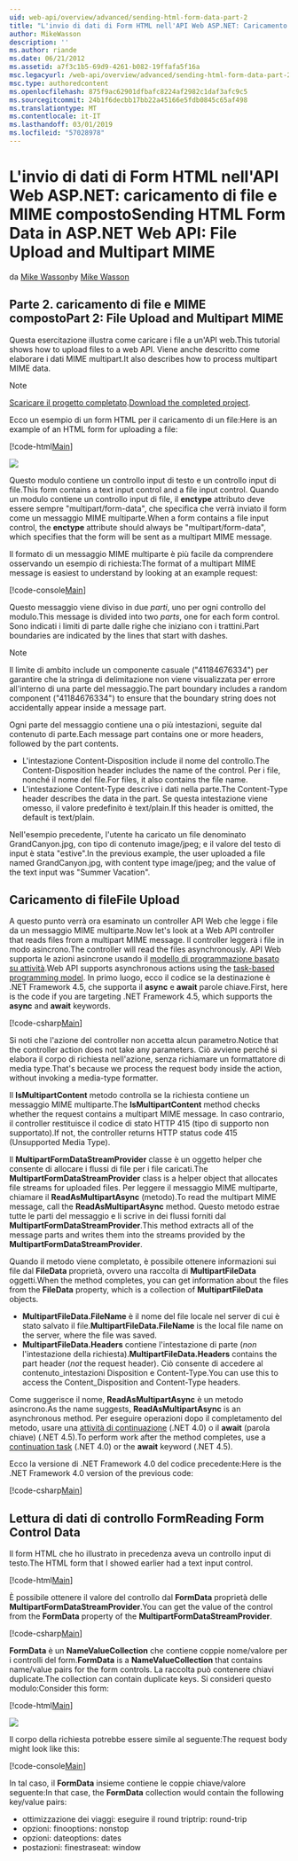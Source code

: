 ```yaml
---
uid: web-api/overview/advanced/sending-html-form-data-part-2
title: "L'invio di dati di Form HTML nell'API Web ASP.NET: Caricamento di file e MIME Multipart | Microsoft Docs"
author: MikeWasson
description: ''
ms.author: riande
ms.date: 06/21/2012
ms.assetid: a7f3c1b5-69d9-4261-b082-19ffafa5f16a
msc.legacyurl: /web-api/overview/advanced/sending-html-form-data-part-2
msc.type: authoredcontent
ms.openlocfilehash: 875f9ac62901dfbafc8224af2982c1daf3afc9c5
ms.sourcegitcommit: 24b1f6decbb17bb22a45166e5fdb0845c65af498
ms.translationtype: MT
ms.contentlocale: it-IT
ms.lasthandoff: 03/01/2019
ms.locfileid: "57028978"
---
```

<a name="sending-html-form-data-in-aspnet-web-api-file-upload-and-multipart-mime"></a><span data-ttu-id="5eaef-102">L'invio di dati di Form HTML nell'API Web ASP.NET: caricamento di file e MIME composto</span><span class="sxs-lookup"><span data-stu-id="5eaef-102">Sending HTML Form Data in ASP.NET Web API: File Upload and Multipart MIME</span></span>
====================
<span data-ttu-id="5eaef-103">da [Mike Wasson](https://github.com/MikeWasson)</span><span class="sxs-lookup"><span data-stu-id="5eaef-103">by [Mike Wasson](https://github.com/MikeWasson)</span></span>

## <a name="part-2-file-upload-and-multipart-mime"></a><span data-ttu-id="5eaef-104">Parte 2. caricamento di file e MIME composto</span><span class="sxs-lookup"><span data-stu-id="5eaef-104">Part 2: File Upload and Multipart MIME</span></span>

<span data-ttu-id="5eaef-105">Questa esercitazione illustra come caricare i file a un'API web.</span><span class="sxs-lookup"><span data-stu-id="5eaef-105">This tutorial shows how to upload files to a web API.</span></span> <span data-ttu-id="5eaef-106">Viene anche descritto come elaborare i dati MIME multipart.</span><span class="sxs-lookup"><span data-stu-id="5eaef-106">It also describes how to process multipart MIME data.</span></span>

> [!NOTE]
> <span data-ttu-id="5eaef-107">[Scaricare il progetto completato](https://code.msdn.microsoft.com/ASPNET-Web-API-File-Upload-a8c0fb0d).</span><span class="sxs-lookup"><span data-stu-id="5eaef-107">[Download the completed project](https://code.msdn.microsoft.com/ASPNET-Web-API-File-Upload-a8c0fb0d).</span></span>


<span data-ttu-id="5eaef-108">Ecco un esempio di un form HTML per il caricamento di un file:</span><span class="sxs-lookup"><span data-stu-id="5eaef-108">Here is an example of an HTML form for uploading a file:</span></span>

[!code-html[Main](sending-html-form-data-part-2/samples/sample1.html)]

![](sending-html-form-data-part-2/_static/image1.png)

<span data-ttu-id="5eaef-109">Questo modulo contiene un controllo input di testo e un controllo input di file.</span><span class="sxs-lookup"><span data-stu-id="5eaef-109">This form contains a text input control and a file input control.</span></span> <span data-ttu-id="5eaef-110">Quando un modulo contiene un controllo input di file, il **enctype** attributo deve essere sempre &quot;multipart/form-data&quot;, che specifica che verrà inviato il form come un messaggio MIME multiparte.</span><span class="sxs-lookup"><span data-stu-id="5eaef-110">When a form contains a file input control, the **enctype** attribute should always be &quot;multipart/form-data&quot;, which specifies that the form will be sent as a multipart MIME message.</span></span>

<span data-ttu-id="5eaef-111">Il formato di un messaggio MIME multiparte è più facile da comprendere osservando un esempio di richiesta:</span><span class="sxs-lookup"><span data-stu-id="5eaef-111">The format of a multipart MIME message is easiest to understand by looking at an example request:</span></span>

[!code-console[Main](sending-html-form-data-part-2/samples/sample2.cmd)]

<span data-ttu-id="5eaef-112">Questo messaggio viene diviso in due *parti*, uno per ogni controllo del modulo.</span><span class="sxs-lookup"><span data-stu-id="5eaef-112">This message is divided into two *parts*, one for each form control.</span></span> <span data-ttu-id="5eaef-113">Sono indicati i limiti di parte dalle righe che iniziano con i trattini.</span><span class="sxs-lookup"><span data-stu-id="5eaef-113">Part boundaries are indicated by the lines that start with dashes.</span></span>

> [!NOTE]
> <span data-ttu-id="5eaef-114">Il limite di ambito include un componente casuale (&quot;41184676334&quot;) per garantire che la stringa di delimitazione non viene visualizzata per errore all'interno di una parte del messaggio.</span><span class="sxs-lookup"><span data-stu-id="5eaef-114">The part boundary includes a random component (&quot;41184676334&quot;) to ensure that the boundary string does not accidentally appear inside a message part.</span></span>


<span data-ttu-id="5eaef-115">Ogni parte del messaggio contiene una o più intestazioni, seguite dal contenuto di parte.</span><span class="sxs-lookup"><span data-stu-id="5eaef-115">Each message part contains one or more headers, followed by the part contents.</span></span>

- <span data-ttu-id="5eaef-116">L'intestazione Content-Disposition include il nome del controllo.</span><span class="sxs-lookup"><span data-stu-id="5eaef-116">The Content-Disposition header includes the name of the control.</span></span> <span data-ttu-id="5eaef-117">Per i file, nonché il nome del file.</span><span class="sxs-lookup"><span data-stu-id="5eaef-117">For files, it also contains the file name.</span></span>
- <span data-ttu-id="5eaef-118">L'intestazione Content-Type descrive i dati nella parte.</span><span class="sxs-lookup"><span data-stu-id="5eaef-118">The Content-Type header describes the data in the part.</span></span> <span data-ttu-id="5eaef-119">Se questa intestazione viene omesso, il valore predefinito è text/plain.</span><span class="sxs-lookup"><span data-stu-id="5eaef-119">If this header is omitted, the default is text/plain.</span></span>

<span data-ttu-id="5eaef-120">Nell'esempio precedente, l'utente ha caricato un file denominato GrandCanyon.jpg, con tipo di contenuto image/jpeg; e il valore del testo di input è stata &quot;estive&quot;.</span><span class="sxs-lookup"><span data-stu-id="5eaef-120">In the previous example, the user uploaded a file named GrandCanyon.jpg, with content type image/jpeg; and the value of the text input was &quot;Summer Vacation&quot;.</span></span>

## <a name="file-upload"></a><span data-ttu-id="5eaef-121">Caricamento di file</span><span class="sxs-lookup"><span data-stu-id="5eaef-121">File Upload</span></span>

<span data-ttu-id="5eaef-122">A questo punto verrà ora esaminato un controller API Web che legge i file da un messaggio MIME multiparte.</span><span class="sxs-lookup"><span data-stu-id="5eaef-122">Now let's look at a Web API controller that reads files from a multipart MIME message.</span></span> <span data-ttu-id="5eaef-123">Il controller leggerà i file in modo asincrono.</span><span class="sxs-lookup"><span data-stu-id="5eaef-123">The controller will read the files asynchronously.</span></span> <span data-ttu-id="5eaef-124">API Web supporta le azioni asincrone usando il [modello di programmazione basato su attività](https://msdn.microsoft.com/library/dd460693.aspx).</span><span class="sxs-lookup"><span data-stu-id="5eaef-124">Web API supports asynchronous actions using the [task-based programming model](https://msdn.microsoft.com/library/dd460693.aspx).</span></span> <span data-ttu-id="5eaef-125">In primo luogo, ecco il codice se la destinazione è .NET Framework 4.5, che supporta il **async** e **await** parole chiave.</span><span class="sxs-lookup"><span data-stu-id="5eaef-125">First, here is the code if you are targeting .NET Framework 4.5, which supports the **async** and **await** keywords.</span></span>

[!code-csharp[Main](sending-html-form-data-part-2/samples/sample3.cs)]

<span data-ttu-id="5eaef-126">Si noti che l'azione del controller non accetta alcun parametro.</span><span class="sxs-lookup"><span data-stu-id="5eaef-126">Notice that the controller action does not take any parameters.</span></span> <span data-ttu-id="5eaef-127">Ciò avviene perché si elabora il corpo di richiesta nell'azione, senza richiamare un formattatore di media type.</span><span class="sxs-lookup"><span data-stu-id="5eaef-127">That's because we process the request body inside the action, without invoking a media-type formatter.</span></span>

<span data-ttu-id="5eaef-128">Il **IsMultipartContent** metodo controlla se la richiesta contiene un messaggio MIME multiparte.</span><span class="sxs-lookup"><span data-stu-id="5eaef-128">The **IsMultipartContent** method checks whether the request contains a multipart MIME message.</span></span> <span data-ttu-id="5eaef-129">In caso contrario, il controller restituisce il codice di stato HTTP 415 (tipo di supporto non supportato).</span><span class="sxs-lookup"><span data-stu-id="5eaef-129">If not, the controller returns HTTP status code 415 (Unsupported Media Type).</span></span>

<span data-ttu-id="5eaef-130">Il **MultipartFormDataStreamProvider** classe è un oggetto helper che consente di allocare i flussi di file per i file caricati.</span><span class="sxs-lookup"><span data-stu-id="5eaef-130">The **MultipartFormDataStreamProvider** class is a helper object that allocates file streams for uploaded files.</span></span> <span data-ttu-id="5eaef-131">Per leggere il messaggio MIME multiparte, chiamare il **ReadAsMultipartAsync** (metodo).</span><span class="sxs-lookup"><span data-stu-id="5eaef-131">To read the multipart MIME message, call the **ReadAsMultipartAsync** method.</span></span> <span data-ttu-id="5eaef-132">Questo metodo estrae tutte le parti del messaggio e li scrive in dei flussi forniti dal **MultipartFormDataStreamProvider**.</span><span class="sxs-lookup"><span data-stu-id="5eaef-132">This method extracts all of the message parts and writes them into the streams provided by the **MultipartFormDataStreamProvider**.</span></span>

<span data-ttu-id="5eaef-133">Quando il metodo viene completato, è possibile ottenere informazioni sui file dal **FileData** proprietà, ovvero una raccolta di **MultipartFileData** oggetti.</span><span class="sxs-lookup"><span data-stu-id="5eaef-133">When the method completes, you can get information about the files from the **FileData** property, which is a collection of **MultipartFileData** objects.</span></span>

- <span data-ttu-id="5eaef-134">**MultipartFileData.FileName** è il nome del file locale nel server di cui è stato salvato il file.</span><span class="sxs-lookup"><span data-stu-id="5eaef-134">**MultipartFileData.FileName** is the local file name on the server, where the file was saved.</span></span>
- <span data-ttu-id="5eaef-135">**MultipartFileData.Headers** contiene l'intestazione di parte (*non* l'intestazione della richiesta).</span><span class="sxs-lookup"><span data-stu-id="5eaef-135">**MultipartFileData.Headers** contains the part header (*not* the request header).</span></span> <span data-ttu-id="5eaef-136">Ciò consente di accedere al contenuto\_intestazioni Disposition e Content-Type.</span><span class="sxs-lookup"><span data-stu-id="5eaef-136">You can use this to access the Content\_Disposition and Content-Type headers.</span></span>

<span data-ttu-id="5eaef-137">Come suggerisce il nome, **ReadAsMultipartAsync** è un metodo asincrono.</span><span class="sxs-lookup"><span data-stu-id="5eaef-137">As the name suggests, **ReadAsMultipartAsync** is an asynchronous method.</span></span> <span data-ttu-id="5eaef-138">Per eseguire operazioni dopo il completamento del metodo, usare una [attività di continuazione](https://msdn.microsoft.com/library/ee372288.aspx) (.NET 4.0) o il **await** (parola chiave) (.NET 4.5).</span><span class="sxs-lookup"><span data-stu-id="5eaef-138">To perform work after the method completes, use a [continuation task](https://msdn.microsoft.com/library/ee372288.aspx) (.NET 4.0) or the **await** keyword (.NET 4.5).</span></span>

<span data-ttu-id="5eaef-139">Ecco la versione di .NET Framework 4.0 del codice precedente:</span><span class="sxs-lookup"><span data-stu-id="5eaef-139">Here is the .NET Framework 4.0 version of the previous code:</span></span>

[!code-csharp[Main](sending-html-form-data-part-2/samples/sample4.cs)]

## <a name="reading-form-control-data"></a><span data-ttu-id="5eaef-140">Lettura di dati di controllo Form</span><span class="sxs-lookup"><span data-stu-id="5eaef-140">Reading Form Control Data</span></span>

<span data-ttu-id="5eaef-141">Il form HTML che ho illustrato in precedenza aveva un controllo input di testo.</span><span class="sxs-lookup"><span data-stu-id="5eaef-141">The HTML form that I showed earlier had a text input control.</span></span>

[!code-html[Main](sending-html-form-data-part-2/samples/sample5.html)]

<span data-ttu-id="5eaef-142">È possibile ottenere il valore del controllo dal **FormData** proprietà delle **MultipartFormDataStreamProvider**.</span><span class="sxs-lookup"><span data-stu-id="5eaef-142">You can get the value of the control from the **FormData** property of the **MultipartFormDataStreamProvider**.</span></span>

[!code-csharp[Main](sending-html-form-data-part-2/samples/sample6.cs?highlight=15)]

<span data-ttu-id="5eaef-143">**FormData** è un **NameValueCollection** che contiene coppie nome/valore per i controlli del form.</span><span class="sxs-lookup"><span data-stu-id="5eaef-143">**FormData** is a **NameValueCollection** that contains name/value pairs for the form controls.</span></span> <span data-ttu-id="5eaef-144">La raccolta può contenere chiavi duplicate.</span><span class="sxs-lookup"><span data-stu-id="5eaef-144">The collection can contain duplicate keys.</span></span> <span data-ttu-id="5eaef-145">Si consideri questo modulo:</span><span class="sxs-lookup"><span data-stu-id="5eaef-145">Consider this form:</span></span>

[!code-html[Main](sending-html-form-data-part-2/samples/sample7.html)]

![](sending-html-form-data-part-2/_static/image2.png)

<span data-ttu-id="5eaef-146">Il corpo della richiesta potrebbe essere simile al seguente:</span><span class="sxs-lookup"><span data-stu-id="5eaef-146">The request body might look like this:</span></span>

[!code-console[Main](sending-html-form-data-part-2/samples/sample8.cmd)]

<span data-ttu-id="5eaef-147">In tal caso, il **FormData** insieme contiene le coppie chiave/valore seguente:</span><span class="sxs-lookup"><span data-stu-id="5eaef-147">In that case, the **FormData** collection would contain the following key/value pairs:</span></span>

- <span data-ttu-id="5eaef-148">ottimizzazione dei viaggi: eseguire il round trip</span><span class="sxs-lookup"><span data-stu-id="5eaef-148">trip: round-trip</span></span>
- <span data-ttu-id="5eaef-149">opzioni: fino</span><span class="sxs-lookup"><span data-stu-id="5eaef-149">options: nonstop</span></span>
- <span data-ttu-id="5eaef-150">opzioni: date</span><span class="sxs-lookup"><span data-stu-id="5eaef-150">options: dates</span></span>
- <span data-ttu-id="5eaef-151">postazioni: finestra</span><span class="sxs-lookup"><span data-stu-id="5eaef-151">seat: window</span></span>
